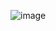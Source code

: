 ![image](https://github.com/Nitish2004/First_CI_Pipeline/assets/87393956/548c1057-1bb5-483f-bf99-5c0f2d4272b3)
